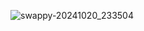 ![swappy-20241020_233504](https://github.com/user-attachments/assets/ea271977-52a8-4f60-91a4-f04afd38ebb5)

